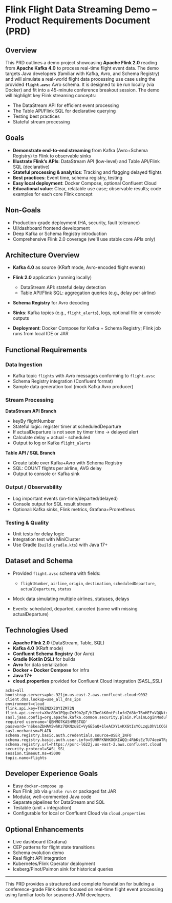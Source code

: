 # Flink Flight Data Streaming Demo – Product Requirements Document (PRD)

## Overview

This PRD outlines a demo project showcasing **Apache Flink 2.0** reading from **Apache Kafka 4.0** to process real-time flight event data. The demo targets Java developers (familiar with Kafka, Avro, and Schema Registry) and will simulate a real-world flight data processing use case using the provided **`flight.avsc`** Avro schema. It is designed to be run locally (via Docker) and fit into a 45-minute conference breakout session. The demo will highlight key Flink streaming concepts:

* The DataStream API for efficient event processing
* The Table API/Flink SQL for declarative querying
* Testing best practices
* Stateful stream processing

## Goals

* **Demonstrate end-to-end streaming** from Kafka (Avro+Schema Registry) to Flink to observable sinks
* **Illustrate Flink’s APIs**: DataStream API (low-level) and Table API/Flink SQL (declarative)
* **Stateful processing & analytics**: Tracking and flagging delayed flights
* **Best practices**: Event time, schema registry, testing
* **Easy local deployment**: Docker Compose, optional Confluent Cloud
* **Educational value**: Clear, relatable use case; observable results; code examples for each core Flink concept

## Non-Goals

* Production-grade deployment (HA, security, fault tolerance)
* UI/dashboard frontend development
* Deep Kafka or Schema Registry introduction
* Comprehensive Flink 2.0 coverage (we'll use stable core APIs only)

## Architecture Overview

* **Kafka 4.0** as source (KRaft mode, Avro-encoded flight events)
* **Flink 2.0** application (running locally)

  * DataStream API: stateful delay detection
  * Table API/Flink SQL: aggregation queries (e.g., delay per airline)
* **Schema Registry** for Avro decoding
* **Sinks**: Kafka topics (e.g., `flight_alerts`), logs, optional file or console outputs
* **Deployment**: Docker Compose for Kafka + Schema Registry; Flink job runs from local IDE or JAR

## Functional Requirements

### Data Ingestion

* Kafka topic `flights` with Avro messages conforming to `flight.avsc`
* Schema Registry integration (Confluent format)
* Sample data generation tool (mock Kafka Avro producer)

### Stream Processing

**DataStream API Branch**

* keyBy flightNumber
* Stateful logic: register timer at scheduledDeparture
* If actualDeparture is not seen by timer time → delayed alert
* Calculate delay = actual - scheduled
* Output to log or Kafka `flight_alerts`

**Table API / SQL Branch**

* Create table over Kafka+Avro with Schema Registry
* SQL: COUNT flights per airline, AVG delay
* Output to console or Kafka sink

### Output / Observability

* Log important events (on-time/departed/delayed)
* Console output for SQL result stream
* Optional: Kafka sinks, Flink metrics, Grafana+Prometheus

### Testing & Quality

* Unit tests for delay logic
* Integration test with MiniCluster
* Use Gradle (`build.gradle.kts`) with Java 17+

## Dataset and Schema

* Provided `flight.avsc` schema with fields:

  * `flightNumber`, `airline`, `origin`, `destination`, `scheduledDeparture`, `actualDeparture`, `status`
* Mock data simulating multiple airlines, statuses, delays
* Events: scheduled, departed, canceled (some with missing actualDeparture)

## Technologies Used

* **Apache Flink 2.0** (DataStream, Table, SQL)
* **Kafka 4.0** (KRaft mode)
* **Confluent Schema Registry** (for Avro)
* **Gradle (Kotlin DSL)** for builds
* **Avro** for data serialization
* **Docker + Docker Compose** for infra
* **Java 17+**
* **cloud.properties** provided for Confluent Cloud integration (SASL\_SSL)

```
acks=all
bootstrap.servers=pkc-921jm.us-east-2.aws.confluent.cloud:9092
client.dns.lookup=use_all_dns_ips
environment=cloud
flink.api.key=TXG2N2X2OYIZM72N
flink.api.secret=Xhc8Bm1PQguZm39b2pT/hZDeGkK0ntFslofdZd8k+T6oHEFxVQQNtq2nLcYF3p6c
sasl.jaas.config=org.apache.kafka.common.security.plain.PlainLoginModule required username='QBMMO7KA5HMBSTGD' password='nSkeaZbHAV5whKz7QKNzuBC+VyGE5aQ+1leACXYivKXGtIsYOLzqLOhViCCGEUDc';
sasl.mechanism=PLAIN
schema.registry.basic.auth.credentials.source=USER_INFO
schema.registry.basic.auth.user.info=SUHRFKNHKOGKIAQQ:4RbKsEzTU74eeATRpXbpX8KTKH5p40LoXiIfzOSDtV03ZkzfP5vC51iuL0CI7+Y7
schema.registry.url=https://psrc-l622j.us-east-2.aws.confluent.cloud
security.protocol=SASL_SSL
session.timeout.ms=45000
topic.name=flights

```

## Developer Experience Goals

* Easy `docker-compose up`
* Run Flink job via `gradle run` or packaged fat JAR
* Modular, well-commented Java code
* Separate pipelines for DataStream and SQL
* Testable (unit + integration)
* Configurable for local or Confluent Cloud via `cloud.properties`

## Optional Enhancements

* Live dashboard (Grafana)
* CEP patterns for flight state transitions
* Schema evolution demo
* Real flight API integration
* Kubernetes/Flink Operator deployment
* Iceberg/Pinot/Paimon sink for historical queries

---

This PRD provides a structured and complete foundation for building a conference-grade Flink demo focused on real-time flight event processing using familiar tools for seasoned JVM developers.
